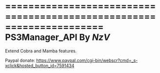 =====================================================================
PS3Manager_API By _NzV_
=====================================================================

Extend Cobra and Mamba features.

Paypal donate: https://www.paypal.com/cgi-bin/webscr?cmd=_s-xclick&hosted_button_id=7591434

